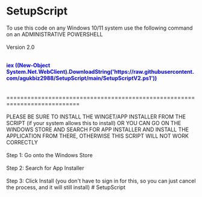 # SetupScript

To use this code on any Windows 10/11 system use the following command on an ADMINISTRATIVE POWERSHELL
<br>
<br>
Version 2.0
<br>
<br>
<div style="color: blue;"><strong>
iex ((New-Object System.Net.WebClient).DownloadString('https://raw.githubusercontent.com/agukbiz2988/SetupScript/main/SetupScriptV2.ps1'))</strong></div>

<!-- <div style="color: blue;"><strong>iex ((New-Object System.Net.WebClient).DownloadString('https://tinyurl.com/S3tupScript'))</strong></div> -->
<br>
<br>
===========================================================================
<br>
<br>
PLEASE BE SURE TO INSTALL THE WINGET/APP INSTALLER FROM THE SCRIPT (if your system allows this to install) OR YOU CAN GO ON THE WINDOWS STORE AND SEARCH FOR APP INSTALLER
AND INSTALL THE APPLICATION FROM THERE, OTHERWISE THIS SCRIPT WILL NOT WORK CORRECTLY
<br>
<br>
Step 1: Go onto the Windows Store
<br>
<br>
Step 2: Search for App Installer
<br>
<br>
Step 3: Click Install (you don't have to sign in for this, so you can just cancel the process, and it will still install)
#   S e t u p S c r i p t 
<br>
<br>

